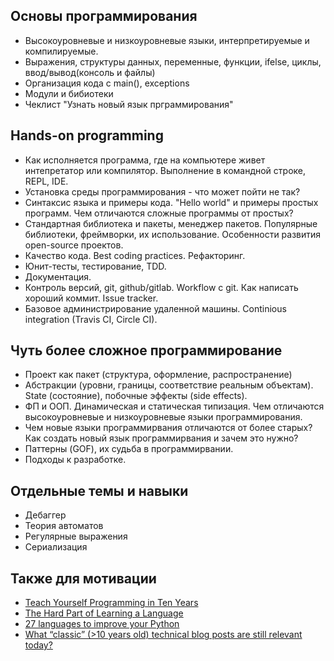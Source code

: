 Основы программирования
-----------------------

- Высокоуровневые и низкоуровневые языки, интерпретируемые и компилируемые.
- Выражения, структуры данных, переменные, функции, ifelse, циклы, ввод/вывод(консоль и файлы)
- Организация кода c main(), exceptions
- Модули и бибиотеки 
- Чеклист "Узнать новый язык прграммирования"


Hands-on programming
--------------------

- Как исполняется программа, где на компьютере живет интепретатор или компилятор. Выполнение в командной строке, REPL, IDE. 
- Установка среды программирования - что может пойти не так? 
- Синтаксис языка и примеры кода. "Hello world" и примеры простых программ. Чем отличаются сложные программы от простых?
- Стандартная библиотека и пакеты, менеджер пакетов. Популярные библиотеки, фреймворки, их использование. Особенности развития open-source проектов.
- Качество кода. Best coding practices. Рефакторинг.
- Юнит-тесты, тестирование, TDD.
- Документация.
- Контроль версий, git, github/gitlab. Workflow c git. Как написать хороший коммит. Issue tracker. 
- Базовое администрирование удаленной машины. Continious integration (Travis CI, Circle CI).

Чуть более сложное программирование
-----------------------------------

- Проект как пакет (структура, оформление, распространение)
- Абстракции (уровни, границы, соответствие реальным объектам). State (состояние), побочные эффекты (side effects).
- ФП и ООП. Динамическая и статическая типизация. Чем отличаются высокоуровневые и низкоуровневые языки программирования. 
- Чем новые языки программирвания отличаются от более старых? Как создать новый язык программирвания и зачем это нужно?  
- Паттерны (GOF), их судьба в программирвании. 
- Подходы к разработке.


Отдельные темы и навыки
-----------------------
 
- Дебаггер
- Теория автоматов
- Регулярные выражения
- Сериализация


Также для мотивации
-------------------

- [Teach Yourself Programming in Ten Years](https://norvig.com/21-days.html)
- [The Hard Part of Learning a Language](https://www.hillelwayne.com/post/learning-a-language)
- [27 languages to improve your Python](https://www.curiousefficiency.org/posts/2015/10/languages-to-improve-your-python.html)
- [What “classic” (>10 years old) technical blog posts are still relevant today?](https://twitter.com/beeonaposy/status/1219820225249644544)
